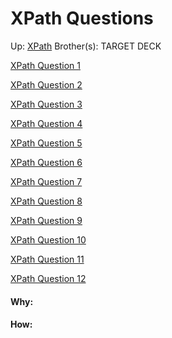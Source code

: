 # XPath Questions

Up: [XPath](xpath)
Brother(s):
TARGET DECK

[XPath Question 1](xpath_question_1)

[XPath Question 2](xpath_question_2)

[XPath Question 3](xpath_question_3)

[XPath Question 4](xpath_question_4)

[XPath Question 5](xpath_question_5)

[XPath Question 6](xpath_question_6)

[XPath Question 7](xpath_question_7)

[XPath Question 8](xpath_question_8)

[XPath Question 9](xpath_question_9)

[XPath Question 10](xpath_question_10)

[XPath Question 11](xpath_question_11)

[XPath Question 12](xpath_question_12)














#### Why:
#### How:









